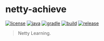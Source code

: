 # netty-achieve

[![license](https://img.shields.io/badge/license-MIT-green.svg?style=flat&logo=github)](https://www.mit-license.org)
[![java](https://img.shields.io/badge/java-1.8-brightgreen.svg?style=flat&logo=java)](https://www.oracle.com/java/technologies/javase-downloads.html)
[![gradle](https://img.shields.io/badge/gradle-5.6.2-brightgreen.svg?style=flat&logo=gradle)](https://docs.gradle.org/5.6.2/userguide/installation.html)
[![build](https://github.com/aaric/netty-achieve/workflows/build/badge.svg)](https://github.com/aaric/netty-achieve/actions)
[![release](https://img.shields.io/badge/release-1.2.0-blue.svg)](https://github.com/aaric/netty-achieve/releases)

> Netty Learning.
